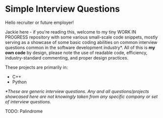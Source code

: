 # Simple Interview Questions
Hello recruiter or future employer! 


Jackie here - if you're reading this, welcome to my tiny WORK IN PROGRESS repository with some various small-scale code snippets, mostly serving as a showcase of some basic coding abilities on common interview questions common in the software development industry*. All of this is **my own code** by design, please note the use of readable code, efficiency, industry-standard commenting, and proper design practices. 


These projects are primarily in:
  - C++
  - Python



*\*These are generic interview questions. Any and all questions/projects showcased here are not knowingly taken from any specific company or set of interview questions.*



TODO: Palindrome 
